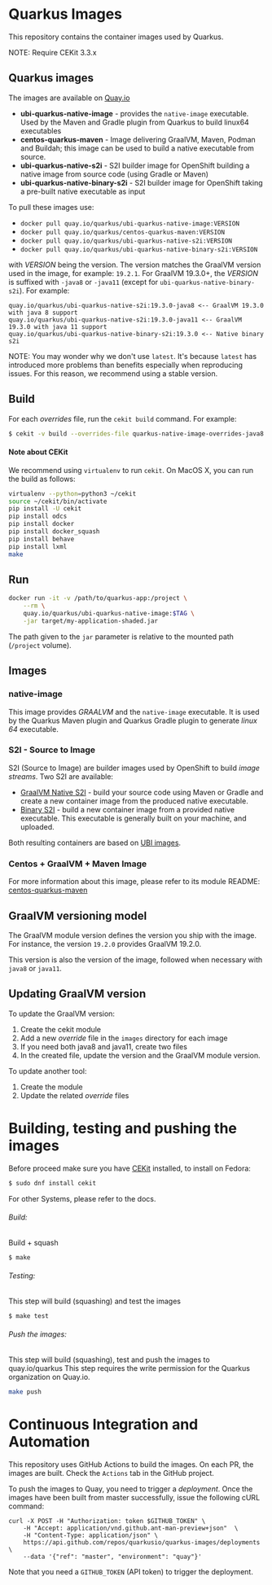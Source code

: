 # Quarkus Images

This repository contains the container images used by Quarkus.

NOTE: Require CEKit 3.3.x


## Quarkus images

The images are available on [Quay.io](https://quay.io/organization/quarkus)

* **ubi-quarkus-native-image** - provides the `native-image` executable. Used by the Maven and Gradle plugin from Quarkus to build linux64 executables
* **centos-quarkus-maven** - Image delivering GraalVM, Maven, Podman and Buildah; this image can be used to build a native executable from source.
* **ubi-quarkus-native-s2i** - S2I builder image for OpenShift building a native image from source code (using Gradle or Maven)
* **ubi-quarkus-native-binary-s2i** - S2I builder image for OpenShift taking a pre-built native executable as input

To pull these images use:

* `docker pull quay.io/quarkus/ubi-quarkus-native-image:VERSION`
* `docker pull quay.io/quarkus/centos-quarkus-maven:VERSION`
* `docker pull quay.io/quarkus/ubi-quarkus-native-s2i:VERSION`
* `docker pull quay.io/quarkus/ubi-quarkus-native-binary-s2i:VERSION`

with _VERSION_ being the version. 
The version matches the GraalVM version used in the image, for example: `19.2.1`.
For GraalVM 19.3.0+, the _VERSION_ is suffixed with `-java8` or `-java11` (except for `ubi-quarkus-native-binary-s2i`). For example:

```
quay.io/quarkus/ubi-quarkus-native-s2i:19.3.0-java8 <-- GraalVM 19.3.0 with java 8 support
quay.io/quarkus/ubi-quarkus-native-s2i:19.3.0-java11 <-- GraalVM 19.3.0 with java 11 support
quay.io/quarkus/ubi-quarkus-native-binary-s2i:19.3.0 <-- Native binary s2i
```

NOTE: You may wonder why we don't use `latest`. It's because `latest` has introduced more problems than benefits especially when reproducing issues. 
For this reason, we recommend using a stable version.

## Build

For each _overrides_ file, run the `cekit build` command. For example:

```bash
$ cekit -v build --overrides-file quarkus-native-image-overrides-java8.yaml docker
```

#### Note about CEKit

We recommend using `virtualenv` to run `cekit`.
On MacOS X, you can run the build as follows:

```bash
virtualenv --python=python3 ~/cekit
source ~/cekit/bin/activate
pip install -U cekit
pip install odcs
pip install docker
pip install docker_squash
pip install behave
pip install lxml
make
```

## Run

```bash
docker run -it -v /path/to/quarkus-app:/project \
    --rm \
    quay.io/quarkus/ubi-quarkus-native-image:$TAG \
    -jar target/my-application-shaded.jar
```

The path given to the `jar` parameter is relative to the mounted path (`/project` volume).

## Images

### native-image

This image provides _GRAALVM_ and the `native-image` executable. It is used by the Quarkus Maven plugin and Quarkus Gradle plugin to generate _linux 64_ executable.

### S2I - Source to Image

S2I (Source to Image) are builder images used by OpenShift to build _image streams_.
Two S2I are available:

* [GraalVM Native S2I](modules/quarkus-native-s2i-scripts/README.md) - build your source code using Maven or Gradle and create a new container image from the produced native executable.
* [Binary S2I](modules/quarkus-native-binary-s2i-scripts/README.md) - build a new container image from a provided native executable. This executable is generally built on your machine, and uploaded.

Both resulting containers are based on [UBI images](https://www.redhat.com/en/blog/introducing-red-hat-universal-base-image).

### Centos + GraalVM + Maven Image

For more information about this image, please refer to its module README:
[centos-quarkus-maven](modules/quarkus-maven-scripts/README.md)

## GraalVM versioning model

The GraalVM module version defines the version you ship with the image. 
For instance, the version  `19.2.0` provides GraalVM 19.2.0.

This version is also the version of the image, followed when necessary with `java8` or `java11`.

## Updating GraalVM version

To update the GraalVM version:

1. Create the cekit module
2. Add a new _override_ file in the `images` directory for each image
3. If you need both java8 and java11, create two files
4. In the created file, update the version and the GraalVM module version.

To update another tool:

1. Create the module
2. Update the related _override_ files

# Building, testing and pushing the images

Before proceed make sure you have [CEKit](https://cekit.io/) installed, to install on Fedora: 

```bash
$ sudo dnf install cekit
```
For other Systems, please refer to the docs.


###### Build:
Build + squash

```bash
$ make
```


###### Testing:
This step will build (squashing) and test the images
```bash
$ make test
```

###### Push the images:
This step will build (squashing), test and push the images to quay.io/quarkus
This step requires the write permission for the Quarkus organization on Quay.io.
```bash
make push
```

# Continuous Integration and Automation

This repository uses GitHub Actions to build the images.
On each PR, the images are built. Check the `Actions` tab in the GitHub project.

To push the images to Quay, you need to trigger a _deployment_.
Once the images have been built from master successfully, issue the following cURL command:

```
curl -X POST -H "Authorization: token $GITHUB_TOKEN" \
    -H "Accept: application/vnd.github.ant-man-preview+json"  \
    -H "Content-Type: application/json" \
    https://api.github.com/repos/quarkusio/quarkus-images/deployments \
    --data '{"ref": "master", "environment": "quay"}'
```    

Note that you need a `GITHUB_TOKEN` (API token) to trigger the deployment.
